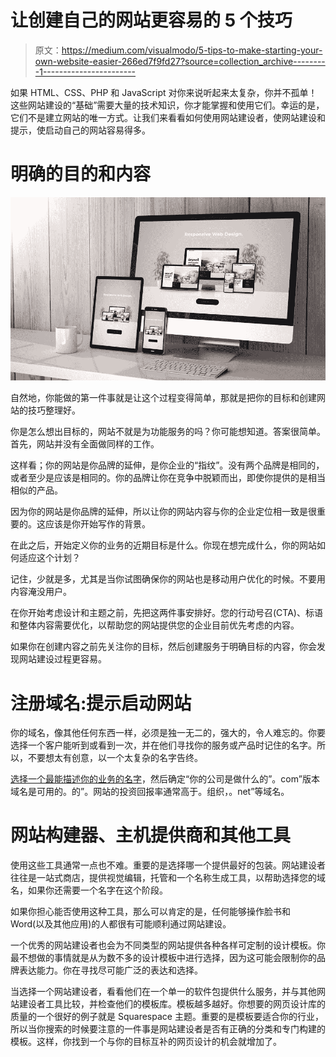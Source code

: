 # 让创建自己的网站更容易的 5 个技巧

> 原文：<https://medium.com/visualmodo/5-tips-to-make-starting-your-own-website-easier-266ed7f9fd27?source=collection_archive---------1----------------------->

如果 HTML、CSS、PHP 和 JavaScript 对你来说听起来太复杂，你并不孤单！这些网站建设的“基础”需要大量的技术知识，你才能掌握和使用它们。幸运的是，它们不是建立网站的唯一方式。让我们来看看如何使用网站建设者，使网站建设和提示，使启动自己的网站容易得多。

# 明确的目的和内容

![](img/09f394e06beb2e63c9a9262ff15153ac.png)

自然地，你能做的第一件事就是让这个过程变得简单，那就是把你的目标和创建网站的技巧整理好。

你是怎么想出目标的，网站不就是为功能服务的吗？你可能想知道。答案很简单。首先，网站并没有全面做同样的工作。

这样看；你的网站是你品牌的延伸，是你企业的“指纹”。没有两个品牌是相同的，或者至少是应该是相同的。你的品牌让你在竞争中脱颖而出，即使你提供的是相当相似的产品。

因为你的网站是你品牌的延伸，所以让你的网站内容与你的企业定位相一致是很重要的。这应该是你开始写作的背景。

在此之后，开始定义你的业务的近期目标是什么。你现在想完成什么，你的网站如何适应这个计划？

记住，少就是多，尤其是当你试图确保你的网站也是移动用户优化的时候。不要用内容淹没用户。

在你开始考虑设计和主题之前，先把这两件事安排好。您的行动号召(CTA)、标语和整体内容需要优化，以帮助您的网站提供您的企业目前优先考虑的内容。

如果你在创建内容之前先关注你的目标，然后创建服务于明确目标的内容，你会发现网站建设过程更容易。

# 注册域名:提示启动网站

你的域名，像其他任何东西一样，必须是独一无二的，强大的，令人难忘的。你要选择一个客户能听到或看到一次，并在他们寻找你的服务或产品时记住的名字。所以，不要想太有创意，以一个太复杂的名字告终。

[选择一个最能描述你的业务的名字](https://visualmodo.com/choose-domain-name/how-to-choose-a-domain-name/)，然后确定“你的公司是做什么的”。com”版本域名是可用的。的”。网站的投资回报率通常高于。组织，。net”等域名。

# 网站构建器、主机提供商和其他工具

使用这些工具通常一点也不难。重要的是选择哪一个提供最好的包装。网站建设者往往是一站式商店，提供视觉编辑，托管和一个名称生成工具，以帮助选择您的域名，如果你还需要一个名字在这个阶段。

如果你担心能否使用这种工具，那么可以肯定的是，任何能够操作脸书和 Word(以及其他应用)的人都很有可能顺利通过网站建设。

一个优秀的网站建设者也会为不同类型的网站提供各种各样可定制的设计模板。你最不想做的事情就是从为数不多的设计模板中进行选择，因为这可能会限制你的品牌表达能力。你在寻找尽可能广泛的表达和选择。

当选择一个网站建设者，看看他们在一个单一的软件包提供什么服务，并与其他网站建设者工具比较，并检查他们的模板库。模板越多越好。你想要的网页设计库的质量的一个很好的例子就是 Squarespace 主题。重要的是模板要适合你的行业，所以当你搜索的时候要注意的一件事是网站建设者是否有正确的分类和专门构建的模板。这样，你找到一个与你的目标互补的网页设计的机会就增加了。